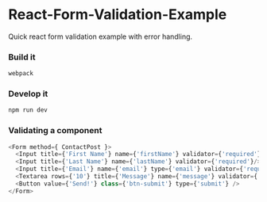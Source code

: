 # React-Form-Validation-Example
Quick react form validation example with error handling.


### Build it

```bash
webpack
```

### Develop it

```bash
npm run dev

```

### Validating a component

```js
<Form method={ ContactPost }>
  <Input title={'First Name'} name={'firstName'} validator={'required'} />
  <Input title={'Last Name'} name={'lastName'} validator={'required'}/>
  <Input title={'Email'} name={'email'} type={'email'} validator={'required, email'} />
  <Textarea rows={'10'} title={'Message'} name={'message'} validator={'required'} />
  <Button value={'Send!'} class={'btn-submit'} type={'submit'} />
</Form>

```
